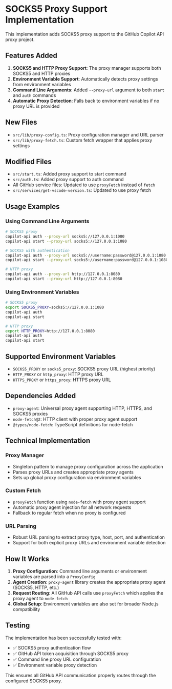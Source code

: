# SOCKS5 Proxy Support Implementation

This implementation adds SOCKS5 proxy support to the GitHub Copilot API proxy project.

## Features Added

1. **SOCKS5 and HTTP Proxy Support**: The proxy manager supports both SOCKS5 and HTTP proxies
2. **Environment Variable Support**: Automatically detects proxy settings from environment variables
3. **Command Line Arguments**: Added `--proxy-url` argument to both `start` and `auth` commands
4. **Automatic Proxy Detection**: Falls back to environment variables if no proxy URL is provided

## New Files

- `src/lib/proxy-config.ts`: Proxy configuration manager and URL parser
- `src/lib/proxy-fetch.ts`: Custom fetch wrapper that applies proxy settings

## Modified Files

- `src/start.ts`: Added proxy support to start command
- `src/auth.ts`: Added proxy support to auth command
- All GitHub service files: Updated to use `proxyFetch` instead of `fetch`
- `src/services/get-vscode-version.ts`: Updated to use proxy fetch

## Usage Examples

### Using Command Line Arguments

```bash
# SOCKS5 proxy
copilot-api auth --proxy-url socks5://127.0.0.1:1080
copilot-api start --proxy-url socks5://127.0.0.1:1080

# SOCKS5 with authentication
copilot-api auth --proxy-url socks5://username:password@127.0.0.1:1080
copilot-api start --proxy-url socks5://username:password@127.0.0.1:1080

# HTTP proxy
copilot-api auth --proxy-url http://127.0.0.1:8080
copilot-api start --proxy-url http://127.0.0.1:8080
```

### Using Environment Variables

```bash
# SOCKS5 proxy
export SOCKS5_PROXY=socks5://127.0.0.1:1080
copilot-api auth
copilot-api start

# HTTP proxy
export HTTP_PROXY=http://127.0.0.1:8080
copilot-api auth
copilot-api start
```

## Supported Environment Variables

- `SOCKS5_PROXY` or `socks5_proxy`: SOCKS5 proxy URL (highest priority)
- `HTTP_PROXY` or `http_proxy`: HTTP proxy URL
- `HTTPS_PROXY` or `https_proxy`: HTTPS proxy URL

## Dependencies Added

- `proxy-agent`: Universal proxy agent supporting HTTP, HTTPS, and SOCKS5 proxies
- `node-fetch@2`: HTTP client with proper proxy agent support
- `@types/node-fetch`: TypeScript definitions for node-fetch

## Technical Implementation

### Proxy Manager

- Singleton pattern to manage proxy configuration across the application
- Parses proxy URLs and creates appropriate proxy agents
- Sets up global proxy configuration via environment variables

### Custom Fetch

- `proxyFetch` function using `node-fetch` with proxy agent support
- Automatic proxy agent injection for all network requests
- Fallback to regular fetch when no proxy is configured

### URL Parsing

- Robust URL parsing to extract proxy type, host, port, and authentication
- Support for both explicit proxy URLs and environment variable detection

## How It Works

1. **Proxy Configuration**: Command line arguments or environment variables are parsed into a `ProxyConfig`
2. **Agent Creation**: `proxy-agent` library creates the appropriate proxy agent (SOCKS5, HTTP, etc.)
3. **Request Routing**: All GitHub API calls use `proxyFetch` which applies the proxy agent to `node-fetch`
4. **Global Setup**: Environment variables are also set for broader Node.js compatibility

## Testing

The implementation has been successfully tested with:

- ✅ SOCKS5 proxy authentication flow
- ✅ GitHub API token acquisition through SOCKS5 proxy
- ✅ Command line proxy URL configuration
- ✅ Environment variable proxy detection

This ensures all GitHub API communication properly routes through the configured SOCKS5 proxy.
